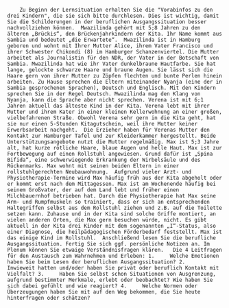 		Zu Beginn der Lernsituation erhalten Sie die "Vorabinfos zu den drei Kindern", die sie sich bitte durchlesen. Dies ist wichtig, damit Sie die Schilderungen in der beruflichen Ausgangssituation besser nachvollziehen können.  Mwazilinda gehört mit 5;8 Jahren zu den älteren „Brückis“, den Brückenjahrkindern der Kita. Ihr Name kommt aus Sambia und bedeutet „die Erwartete“.  Mwazilinda ist in Hamburg geboren und wohnt mit Ihrer Mutter Alice, ihrem Vater Francisco und ihrer Schwester Chikondi (8) im Hamburger Schanzenviertel. Die Mutter arbeitet als Journalistin für den NDR, der Vater in der Botschaft von Sambia. Mwazilinda hat wie ihr Vater dunkelbraune Hautfarbe. Sie hat lange, gelockte schwarze Haare und braune Augen. Sie lässt sich die Haare gern von ihrer Mutter zu Zöpfen flechten und bunte Perlen hinein arbeiten. Zu Hause sprechen die Eltern miteinander Nyanja (eine der in Sambia gesprochenen Sprachen), Deutsch und Englisch. Mit den Kindern sprechen Sie in der Regel Deutsch. Mwazilinda mag den Klang von Nyanja, kann die Sprache aber nicht sprechen. Verena ist mit 6;1 Jahren aktuell das älteste Kind in der Kita. Verena lebt mit ihrer Mutter und ihrem Kater in einer kleinen Kellerwohnung an einer großen, vielbefahrenen Straße. Obwohl Verena sehr gern in die Kita geht, hat sie nur einen 5-Stunden Kitagutschein, weil ihre Mutter keiner Erwerbsarbeit nachgeht.  Die Erzieher haben für Verenas Mutter den Kontakt zur Hamburger Tafel und zur Kleiderkammer hergestellt. Beide Unterstützungsangebote nutzt die Mutter regelmäßig. Max ist 5;3 Jahre alt, hat kurze rötliche Haare, blaue Augen und helle Haut. Max ist zur Fortbewegung auf einen Rollstuhl angewiesen. Grund dafür ist „Spina Bifida“, eine schwerwiegende Erkrankung der Wirbelsäule und des Rückenmarks. Max wohnt mit seinen beiden Eltern in einer rollstuhlgerechten Neubauwohnung.  Aufgrund vieler Arzt- und Physiotherapie-Termine wird Max häufig früh aus der Kita abgeholt oder er kommt erst nach dem Mittagessen. Max ist am Wochenende häufig bei seinem Großvater, der auf dem Land lebt und früher einen Milchbauernhof betrieben hat. Durch die Physiotherapie hat Max seine Arm- und Rumpfmuskeln so trainiert, dass er sich an entsprechenden Haltegriffen selbst aus dem Rollstuhl ziehen und z.B. auf die Toilette setzen kann. Zuhause und in der Kita sind solche Griffe montiert, an vielen anderen Orten, die Max gern besuchen würde, nicht. Es gibt aktuell in der Kita drei Kinder mit dem sogenannten „I“-Status, also einer Diagnose, die heilpädagogischen Förderbedarf feststellt. Max ist das einige Kind im Rollstuhl.  Anschließend lesen Sie die berufliche Ausgangssituation. Fertig Sie sich ggf. persönliche Notizen an. Im Plenum können Sie etwaige Verständnisfragen klären.   Die 4 Leitfragen für den Austausch zum Wahrnehmen und Erleben: 1.     Welche Emotionen haben Sie beim Lesen der beruflichen Ausgangssituation? 2.     Inwieweit hatten und/oder haben Sie privat oder beruflich Kontakt mit Vielfalt? 3.     Haben Sie selbst schon Situationen von Ausgrenzung, aufgrund bestimmter Merkmale, erlebt oder beobachtet? Wie haben Sie sich dabei gefühlt und wie reagiert? 4.     Welche Normen oder Überzeugungen haben Sie mit auf den Weg bekommen, die Sie heute hinterfragen oder schätzen?   
